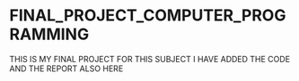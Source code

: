 # FINAL_PROJECT_COMPUTER_PROGRAMMING
THIS IS MY FINAL PROJECT FOR THIS SUBJECT I HAVE ADDED THE CODE AND THE REPORT ALSO HERE 
